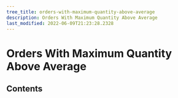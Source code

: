 ```yaml
---
tree_title: orders-with-maximum-quantity-above-average
description: Orders With Maximum Quantity Above Average
last_modified: 2022-06-09T21:23:28.2328
---
```


# Orders With Maximum Quantity Above Average

## Contents
